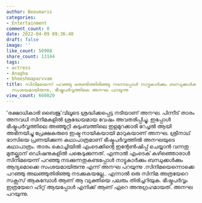 ```yaml
---
author: Beaumaris
categories:
- Entertainment
comment_count: 0
date: 2022-04-09 09:36:48
draft: false
image: ''
like_count: 50908
share_count: 13144
tags:
- actress
- Anagha
- bheeshmaparvvam
title: സിനിമയെന്ന് പറഞ്ഞു തെണ്ടിത്തിരിഞ്ഞു നടന്നപ്പോൾ നാട്ടുകാർക്കും ബന്ധുക്കൾക്കും
  സംശയമായിരുന്നു, ഭീഷ്മപർവ്വത്തിലെ അനഘ പറയുന്നു
view_count: 660820
---
```


'രക്ഷാധികാരി ബൈജു'വിലൂടെ ശ്രദ്ധിക്കപ്പെട്ട നടിയാണ് അനഘ. പിന്നീട് താരം അനവധി സിനിമകളിൽ ശ്രദ്ധേയമായ വേഷം അവതരിപ്പിച്ചു. ഇപ്പോൾ ഭീഷ്മപർവ്വത്തിലെ അഞ്ഞൂറ്റി കുടുംബത്തിലെ ഇളമുറക്കാരി റേച്ചൽ ആയി അഭിനയിച്ചു പ്രേക്ഷകരുടെ ഇഷ്ട നായികയായി മാറുകയാണ് അനഘ. ശ്രീനാഥ്‌ ഭാസിയെ പ്രണയിക്കുന്ന കഥാപാത്രമാണ് ഭീഷ്മപർവ്വത്തിൽ അനഘയുടെ കഥാപാത്രം. താരം കൊച്ചിയിൽ എംടെക്കിന്റെ ഇന്റേൺഷിപ്പ് ചെയ്യാൻ വന്നതു മുതല്ക്കാന് ഒഡിഷനുകളിൽ പങ്കെടുക്കുന്നത്. എന്നാൽ എംടെക് കഴിഞ്ഞൊരാൾ സിനിമയെന്ന് പറഞ്ഞു നടക്കുന്നതുകണ്ടപ്പോൾ നാട്ടുകാർക്കും ബന്ധുക്കൾക്കും ആദ്യമൊക്കെ സംശയമായിരുന്നു എന്ന് അനഘ പറയുന്നു .സിനിമയെന്നൊക്കെ പറഞ്ഞു അലഞ്ഞുതിരിഞ്ഞു നടക്കുകയല്ലേ.. എന്നാൽ ഒരു സിനിമ അത്രയേറെ സക്സസ് ആകുമ്പോൾ ആണ് ആ വ്യക്തിയെ പലരും തിരിച്ചറിയുക. ഭീഷ്മപർവ്വം ഇത്രയേറെ ഹിറ്റ് ആയപ്പോൾ എനിക്ക് ആണ് ഏറെ അനുഗ്രഹമായത്. അനഘ പറയുന്നു.